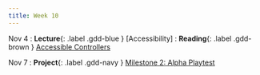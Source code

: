 ```yaml
---
title: Week 10
---
```


Nov 4
: **Lecture**{: .label .gdd-blue } [Accessibility]
: **Reading**{: .label .gdd-brown } [Accessible Controllers]

Nov 7
: **Project**{: .label .gdd-navy } [Milestone 2: Alpha Playtest]

[Accessible Controllers]: https://www.cnet.com/news/microsofts-new-xbox-adaptive-controller-puts-disabled-players-back-in-the-game/

[Milestone 2: Alpha Playtest]: ../pages/projects/project3/project3